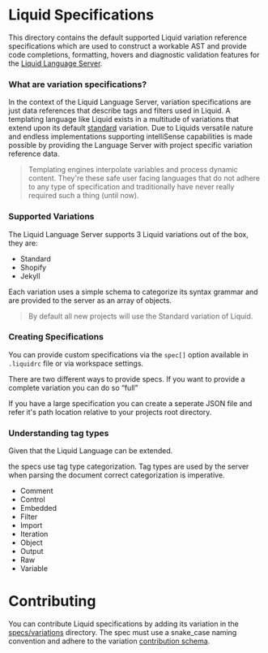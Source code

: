 # Liquid Specifications

This directory contains the default supported Liquid variation reference specifications which are used to construct a workable AST and provide code completions, formatting, hovers and diagnostic validation features for the [Liquid Language Server](#).

### What are variation specifications?

In the context of the Liquid Language Server, variation specifications are just data references that describe tags and filters used in Liquid. A templating language like Liquid exists in a multitude of variations that extend upon its default [standard](#) variation. Due to Liquids versatile nature and endless implementations supporting intelliSense capabilities is made possible by providing the Language Server with project specific variation reference data.

> Templating engines interpolate variables and process dynamic content. They're these safe user facing languages that do not adhere to any type of specification and traditionally have never really required such a thing (until now).

### Supported Variations

The Liquid Language Server supports 3 Liquid variations out of the box, they are:

- Standard
- Shopify
- Jekyll

Each variation uses a simple schema to categorize its syntax grammar and are provided to the server as an array of objects.

> By default all new projects will use the Standard variation of Liquid.

### Creating Specifications

You can provide custom specifications via the `spec[]` option available in `.liquidrc` file or via workspace settings.

There are two different ways to provide specs. If you want to provide a complete variation you can do so “full”

If you have a large specification you can create a seperate JSON file and refer it's path location relative to your projects root directory.

### Understanding tag types

Given that the Liquid Language can be extended.

the specs use tag type categorization. Tag types are used by the server when parsing the document correct categorization is imperative.

- Comment
- Control
- Embedded
- Filter
- Import
- Iteration
- Object
- Output
- Raw
- Variable

# Contributing

You can contribute Liquid specifications by adding its variation in the [specs/variations](#) directory. The spec must use a snake_case naming convention and adhere to the variation [contribution schema](#).
